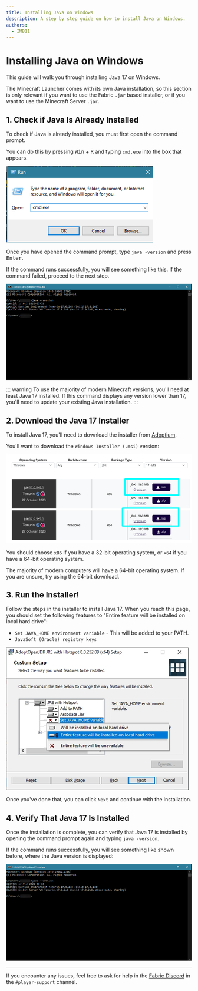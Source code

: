 ```yaml
---
title: Installing Java on Windows
description: A step by step guide on how to install Java on Windows.
authors:
  - IMB11
---
```


# Installing Java on Windows

This guide will walk you through installing Java 17 on Windows.

The Minecraft Launcher comes with its own Java installation, so this section is only relevant if you want to use the Fabric `.jar` based installer, or if you want to use the Minecraft Server `.jar`.

## 1. Check if Java Is Already Installed

To check if Java is already installed, you must first open the command prompt.

You can do this by pressing <kbd>Win</kbd> + <kbd>R</kbd> and typing `cmd.exe` into the box that appears.

![Windows Run Dialog with "cmd.exe" in the run bar.](/assets/players/installing-java/windows-run-dialog.png)

Once you have opened the command prompt, type `java -version` and press <kbd>Enter</kbd>.

If the command runs successfully, you will see something like this. If the command failed, proceed to the next step.

![Command prompt with "java -version" typed in.](/assets/players/installing-java/windows-java-version.png)

::: warning
To use the majority of modern Minecraft versions, you'll need at least Java 17 installed. If this command displays any version lower than 17, you'll need to update your existing Java installation.
:::

## 2. Download the Java 17 Installer

To install Java 17, you'll need to download the installer from [Adoptium](https://adoptium.net/en-GB/temurin/releases/?os=windows&package=jdk&version=17).

You'll want to download the `Windows Installer (.msi)` version:

![Adoptium download page with Windows Installer (.msi) highlighted.](/assets/players/installing-java/windows-download-java.png)

You should choose `x86` if you have a 32-bit operating system, or `x64` if you have a 64-bit operating system.

The majority of modern computers will have a 64-bit operating system. If you are unsure, try using the 64-bit download.

## 3. Run the Installer!

Follow the steps in the installer to install Java 17. When you reach this page, you should set the following features to "Entire feature will be installed on local hard drive":

- `Set JAVA_HOME environment variable` - This will be added to your PATH.
- `JavaSoft (Oracle) registry keys`

![Java 17 installer with "Set JAVA_HOME variable" and "JavaSoft (Oracle) registry keys" highlighted.](/assets/players/installing-java/windows-wizard-screenshot.png)

Once you've done that, you can click `Next` and continue with the installation.

## 4. Verify That Java 17 Is Installed

Once the installation is complete, you can verify that Java 17 is installed by opening the command prompt again and typing `java -version`.

If the command runs successfully, you will see something like shown before, where the Java version is displayed:

![Command prompt with "java -version" typed in.](/assets/players/installing-java/windows-java-version.png)

---

If you encounter any issues, feel free to ask for help in the [Fabric Discord](https://discord.gg/v6v4pMv) in the `#player-support` channel.
